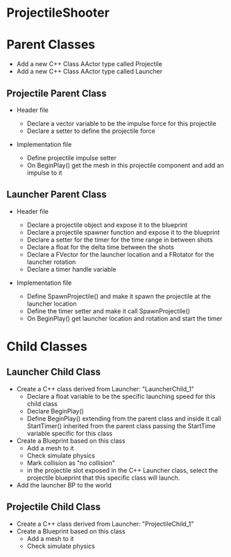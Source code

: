 # ProjectileShooter

# Parent Classes
- Add a new C++ Class AActor type called Projectile
- Add a new C++ Class AActor type called Launcher

## Projectile Parent Class
- Header file
  - Declare a vector variable to be the impulse force for this projectile
  - Declare a setter to define the projectile force

- Implementation file
  -  Define projectile impulse setter 
  -  On BeginPlay() get the mesh in this projectile component and add an impulse to it

## Launcher Parent Class
- Header file
  - Declare a projectile object and expose it to the blueprint
  - Declare a projectile spawner function and expose it to the blueprint
  - Declare a setter for the timer for the time range in between shots
  - Declare a float for the delta time between the shots 
  - Declare a FVector for the launcher location and a FRotator for the launcher rotation
  - Declare a timer handle variable

- Implementation file
  - Define SpawnProjectile() and make it spawn the projectile at the launcher location 
  - Define the timer setter and make it call SpawnProjectile()
  - On BeginPlay() get launcher location and rotation and start the timer

# Child Classes

## Launcher Child Class
- Create a C++ class derived from Launcher: "LauncherChild_1"
  - Declare a float variable to be the specific launching speed for this child class
  - Declare BeginPlay()
  - Define BeginPlay() extending from the parent class and inside it call StartTimer() inherited from the parent class passing the StartTime variable specific for this class 
- Create a Blueprint based on this class
  - Add a mesh to it
  - Check simulate physics
  - Mark collision as "no collision"
  - in the projectile slot exposed in the C++ Launcher class, select the projectile blueprint that this specific class will launch.
- Add the launcher BP to the world

## Projectile Child Class
- Create a C++ class derived from Launcher: "ProjectileChild_1"
- Create a Blueprint based on this class
  - Add a mesh to it
  - Check simulate physics



